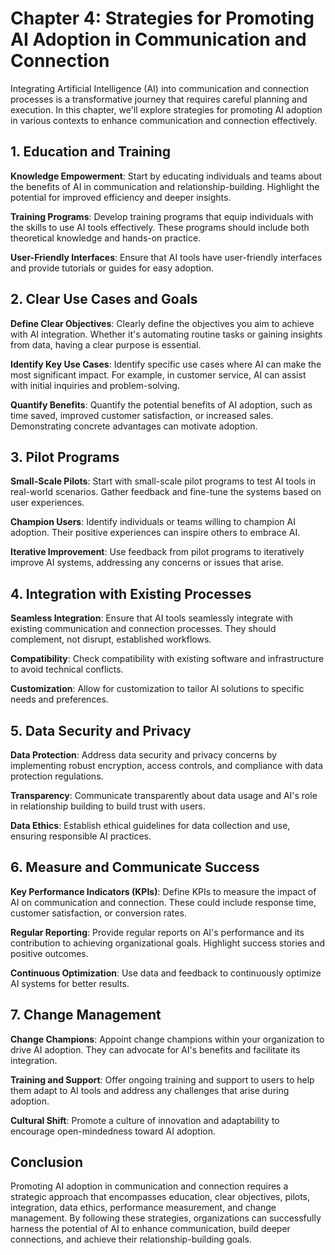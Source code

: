 Chapter 4: Strategies for Promoting AI Adoption in Communication and Connection
===============================================================================

Integrating Artificial Intelligence (AI) into communication and connection processes is a transformative journey that requires careful planning and execution. In this chapter, we'll explore strategies for promoting AI adoption in various contexts to enhance communication and connection effectively.

**1. Education and Training**
-----------------------------

**Knowledge Empowerment**: Start by educating individuals and teams about the benefits of AI in communication and relationship-building. Highlight the potential for improved efficiency and deeper insights.

**Training Programs**: Develop training programs that equip individuals with the skills to use AI tools effectively. These programs should include both theoretical knowledge and hands-on practice.

**User-Friendly Interfaces**: Ensure that AI tools have user-friendly interfaces and provide tutorials or guides for easy adoption.

**2. Clear Use Cases and Goals**
--------------------------------

**Define Clear Objectives**: Clearly define the objectives you aim to achieve with AI integration. Whether it's automating routine tasks or gaining insights from data, having a clear purpose is essential.

**Identify Key Use Cases**: Identify specific use cases where AI can make the most significant impact. For example, in customer service, AI can assist with initial inquiries and problem-solving.

**Quantify Benefits**: Quantify the potential benefits of AI adoption, such as time saved, improved customer satisfaction, or increased sales. Demonstrating concrete advantages can motivate adoption.

**3. Pilot Programs**
---------------------

**Small-Scale Pilots**: Start with small-scale pilot programs to test AI tools in real-world scenarios. Gather feedback and fine-tune the systems based on user experiences.

**Champion Users**: Identify individuals or teams willing to champion AI adoption. Their positive experiences can inspire others to embrace AI.

**Iterative Improvement**: Use feedback from pilot programs to iteratively improve AI systems, addressing any concerns or issues that arise.

**4. Integration with Existing Processes**
------------------------------------------

**Seamless Integration**: Ensure that AI tools seamlessly integrate with existing communication and connection processes. They should complement, not disrupt, established workflows.

**Compatibility**: Check compatibility with existing software and infrastructure to avoid technical conflicts.

**Customization**: Allow for customization to tailor AI solutions to specific needs and preferences.

**5. Data Security and Privacy**
--------------------------------

**Data Protection**: Address data security and privacy concerns by implementing robust encryption, access controls, and compliance with data protection regulations.

**Transparency**: Communicate transparently about data usage and AI's role in relationship building to build trust with users.

**Data Ethics**: Establish ethical guidelines for data collection and use, ensuring responsible AI practices.

**6. Measure and Communicate Success**
--------------------------------------

**Key Performance Indicators (KPIs)**: Define KPIs to measure the impact of AI on communication and connection. These could include response time, customer satisfaction, or conversion rates.

**Regular Reporting**: Provide regular reports on AI's performance and its contribution to achieving organizational goals. Highlight success stories and positive outcomes.

**Continuous Optimization**: Use data and feedback to continuously optimize AI systems for better results.

**7. Change Management**
------------------------

**Change Champions**: Appoint change champions within your organization to drive AI adoption. They can advocate for AI's benefits and facilitate its integration.

**Training and Support**: Offer ongoing training and support to users to help them adapt to AI tools and address any challenges that arise during adoption.

**Cultural Shift**: Promote a culture of innovation and adaptability to encourage open-mindedness toward AI adoption.

**Conclusion**
--------------

Promoting AI adoption in communication and connection requires a strategic approach that encompasses education, clear objectives, pilots, integration, data ethics, performance measurement, and change management. By following these strategies, organizations can successfully harness the potential of AI to enhance communication, build deeper connections, and achieve their relationship-building goals.
